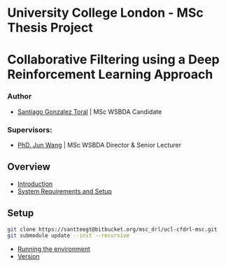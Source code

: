 # University College London - MSc Thesis Project #

# Collaborative Filtering using a Deep Reinforcement Learning Approach

### Author

* [Santiago Gonzalez Toral](hernan.toral.15@ucl.ac.uk) | MSc WSBDA Candidate

### Supervisors:

* [PhD. Jun Wang]() | MSc WSBDA Director & Senior Lecturer


## Overview ###

* [Introduction](#overview)
* [System Requirements and Setup](#setup)

## Setup

```bash
git clone https://santteegt@bitbucket.org/msc_drl/ucl-cfdrl-msc.git
git submodule update --init --recursive

```

* [Running the environment](#running)
* [Version](#version)